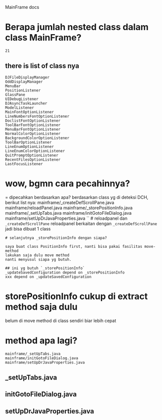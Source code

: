 MainFrame docs

# Berapa jumlah nested class dalam class MainFrame?
	21

## there is list of class nya
	DJFileDisplayManager
	OddDisplayManager
	MenuBar
	PositionListener
	GlassPane
	UIDebugListener
	DJAsyncTaskLauncher
	ModelListener
	MainFontOptionListener
	LineNumbersFontOptionListener
	DoclistFontOptionListener
	ToolBarFontOptionListener
	MenuBarFontOptionListener
	NormalColorOptionListener
	BackgroundColorOptionListener
	ToolBarOptionListener
	LineEnumOptionListener
	LineEnumColorOptionListener
	QuitPromptOptionListener
	RecentFilesOptionListener
	LastFocusListener

# wow, bgmn cara pecahinnya?
= dipecahkan berdasarkan apa?
	berdasarkan class yg di deteksi DCH, berikut list nya:
	mainframe/_createDefScrollPane.java
	mainframe/reloadPanel.java
	mainframe/_storePositionInfo.java
	mainframe/_setUpTabs.java
	mainframe/initGotoFileDialog.java
	mainframe/setUpDrJavaProperties.java
	``
	# reloadpanel dan `_createDefScrollPane`
	reloadpanel berkaitan dengan `_createDefScrollPane`
	jadi bisa dibuat 1 class

	# selanjutnya _storePositionInfo dengan siapa?

	saya buat class PositionInfo first, nanti bisa pakai fasilitas move-method
	lakukan saja dulu move method
	nanti menyusul siapa yg butuh.

	## ini yg butuh `_storePositionInfo`
	_updateSavedConfiguration depend on _storePositionInfo
	xxx depend on _updateSavedConfiguration 


# storePositionInfo cukup di extract method saja dulu
belum di move method di class sendiri
biar lebih cepat

# method apa lagi? 
	mainframe/_setUpTabs.java
	mainframe/initGotoFileDialog.java
	mainframe/setUpDrJavaProperties.java


## _setUpTabs.java


## initGotoFileDialog.java

## setUpDrJavaProperties.java



